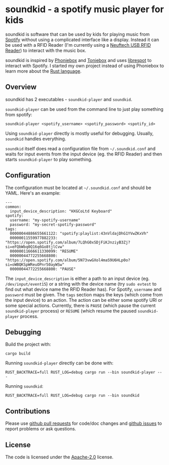 # soundkid - a spotify music player for kids

soundkid is software that can be used by kids for playing music from
[Spotify](https://www.spotify.com/) without using a complicated interface
like a display. Instead it can be used with a RFID Reader 
(I'm currently using a [Neuftech USB RFID Reader](https://www.amazon.de/Neuftech-Reader-Kartenleseger%C3%A4t-Kartenleser-Kontaktlos/dp/B018OYOR3E)) to interact with the music box.

soundkid is inspired by [Phoniebox](http://phoniebox.de/) 
and [Toniebox](https://tonies.de/) and uses 
[librespot](https://github.com/librespot-org/librespot) to interact with Spotify.
I started my own project instead of using Phoniebox to learn more about the
[Rust language](https://www.rust-lang.org/).

## Overview

soundkid has 2 executables - `soundkid-player` and `soundkid`.

`soundkid-player` can be used from the command line to just play something from spotify:

```
soundkid-player <spotify_username> <spotify_password> <spotify_id>
```

Using `soundkid-player` directly is mostly useful for debugging. Usually, `soundkid`
handles everything.

`soundkid` itself does read a configuration file from `~/.soundkid.conf` and waits for
input events from the input device (eg. the RFID Reader) and then starts
`soundkid-player` to play something.

## Configuration
The configuration must be located at `~/.soundkid.conf` and should be YAML. Here's an example:
```
---
common:
  input_device_description: "HXGCoLtd Keyboard"
spotify:
  username: "my-spotify-username"
  password: "my-secret-spotify-password"
tags:
  00000044886655661122: "spotify:playlist:43nVldajDhG1YVwZKxVh"
  00000011559977882233: "https://open.spotify.com/album/7LQhG0xSDjFiKJnziyB3Zj?si=eFQbWbq0Q16q6Go8tjlCvw"
  00000011666611330099: "RESUME"
  00000044772255668800: "https://open.spotify.com/album/5N73vwGXol4maS9U6HLp0o?si=oWBQKSpWReuOPnr50ayWSw"
  00000044772255668800: "PAUSE"
```

The `input_device_description` is either a path to an input device (eg. `/dev/input/event15`) or
a string with the device name (try `sudo evtest` to find out what device name the RFID Reader has).
For Spotify, `username` and `password` must be given.
The `tags` section maps the keys (which come from the input device) to an action. The action
can be either some spotify URI or some special actions. Currently, there is `PAUSE` (which pause
the current `soundkid-player` process) or `RESUME` (which resume the paused `soundkid-player`
process.

## Debugging
Build the project with:

```
cargo build
```

Running `soundkid-player` directly can be done with:

```
RUST_BACKTRACE=full RUST_LOG=debug cargo run --bin soundkid-player -- -
```

Running `soundkid`:

```
RUST_BACKTRACE=full RUST_LOG=debug cargo run --bin soundkid
```

## Contributions

Please use [github pull requests](https://github.com/toabctl/soundkid/pulls) for code/doc changes
and [github issues](https://github.com/toabctl/soundkid/issues) to report problems or ask questions.

## License
The code is licensed under the [Apache-2.0](https://www.apache.org/licenses/LICENSE-2.0) license.
